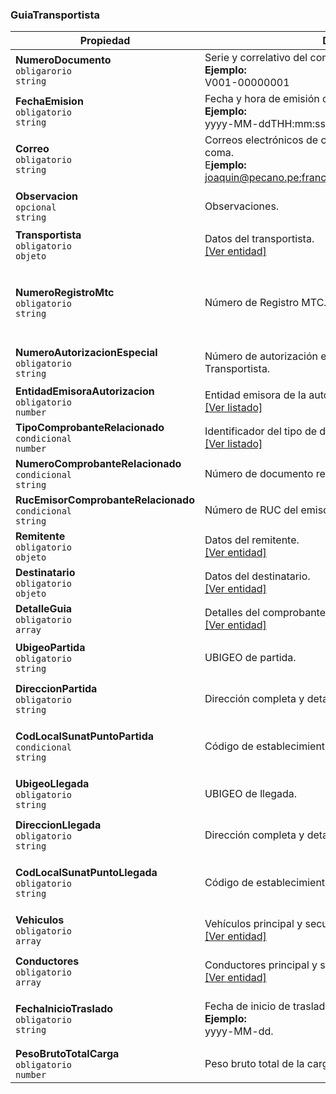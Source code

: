 ### GuiaTransportista

| **Propiedad** | **Descripción** | **Condición** |
| --- | --- | --- |
| **NumeroDocumento**  <br>`obligarorio`  <br>`string` | Serie y correlativo del comprobante.  <br>**Ejemplo:**  <br>V001-00000001 | Alfanumérico de 13 caracteres. |
| **FechaEmision**  <br>`obligatorio`  <br>`string` | Fecha y hora de emisión del comprobante.  <br>**Ejemplo:**  <br>yyyy-MM-ddTHH:mm:ss | Formato ISO 8601. |
| **Correo**  <br>`obligatorio`  <br>`string` | Correos electrónicos de contacto, separados por punto y coma.  <br>E**jemplo:**[<br>joaquin@pecano.pe;franciscoli@pecano.pe;oscar@pecano.pe](https://mailto:joaquin@pecano.pe) | Máximo hasta 5 correos. |
| **Observacion**  <br>`opcional`  <br>`string` | Observaciones. | Alfanumérico de hasta 250 caracteres. |
| **Transportista**  <br>`obligatorio`  <br>`objeto` | Datos del transportista.  <br>[[Ver entidad]](../Entidad/TransportistaGRT.md) |  |
| **NumeroRegistroMtc**  <br>`obligatorio`  <br>`string` | Número de Registro MTC. | Alfanumérico hasta 20 caracteres.  <br>Solo letras mayúsculas y números. |
| **NumeroAutorizacionEspecial**  <br>`obligatorio`  <br>`string` | Número de autorización especial emitido por la entidad - Transportista. | Alfanumérico de 3 hasta 50 caracteres. |
| **EntidadEmisoraAutorizacion**  <br>`obligatorio`  <br>`number` | Entidad emisora de la autorización especial - Transportista.  <br>[[Ver listado]](../Listado/EntidadEmisoraAutorizacionEspecial.md) | Catálogo D-37. |
| **TipoComprobanteRelacionado**  <br>`condicional`  <br>`number` | Identificador del tipo de documento relacionado.  <br>[[Ver listado]](../Listado/TipoComprobanteRelacionadoGRT.md) | Catálogo 61. |
| **NumeroComprobanteRelacionado**  <br>`condicional`  <br>`string` | Número de documento relacionado. | Validaciones de la GRT. |
| **RucEmisorComprobanteRelacionado**  <br>`condicional`  <br>`string` | Número de RUC del emisor del documento relacionado. | Máximo 11 dígitos. |
| **Remitente**  <br>`obligatorio`  <br>`objeto` | Datos del remitente.  <br>[[Ver entidad]](../Entidad/RemitenteGRT.md) |  |
| **Destinatario**  <br>`obligatorio`  <br>`objeto` | Datos del destinatario.  <br>[[Ver entidad]](../Entidad/DestinatarioGRT.md) |  |
| **DetalleGuia**  <br>`obligatorio`  <br>`array` | Detalles del comprobante.  <br>[[Ver entidad]](../EntidadGuiaTransportista/GuiaTransportistaDetalle.md) |  |
| **UbigeoPartida**  <br>`obligatorio`  <br>`string` | UBIGEO de partida. | Numérico de 6 dígitos.  <br>Catálogo 13. |
| **DireccionPartida**  <br>`obligatorio`  <br>`string` | Dirección completa y detallada de partida. | Alfanumérico de 3 a 100 caracteres. |
| **CodLocalSunatPuntoPartida**  <br>`condicional`  <br>`string` | Código de establecimiento de punto de partida. | Numérico de 4 dígitos.  <br>Por defecto = "0000". |
| **UbigeoLlegada**  <br>`obligatorio`  <br>`string` | UBIGEO de llegada. | Numérico de 6 dígitos.  <br>Catálogo 13. |
| **DireccionLlegada**  <br>`obligatorio`  <br>`string` | Dirección completa y detallada de llegada. | Alfanumérico de 3 a 100 caracteres. |
| **CodLocalSunatPuntoLlegada**  <br>`obligatorio`  <br>`string` | Código de establecimiento de punto de llegada. | Numérico de 4 dígitos.  <br>Por defecto = "0000". |
| **Vehiculos**  <br>`obligatorio`  <br>`array` | Vehículos principal y secundarios.  <br>[[Ver entidad]](../Entidad/Vehiculo.md) | Hasta un máximo de 2 vehículos. |
| **Conductores**  <br>`obligatorio`  <br>`array` | Conductores principal y secundarios.  <br>[[Ver entidad]](../Entidad/Conductor.md) | Hasta un máximo de 2 conductores. |
| **FechaInicioTraslado**  <br>`obligatorio`  <br>`string` | Fecha de inicio de traslado.  <br>**Ejemplo:**  <br>yyyy-MM-dd. | Debe ser mayor o igual que la fecha de emisión. |
| **PesoBrutoTotalCarga**  <br>`obligatorio`  <br>`number` | Peso bruto total de la carga. | decimal(15,3) |